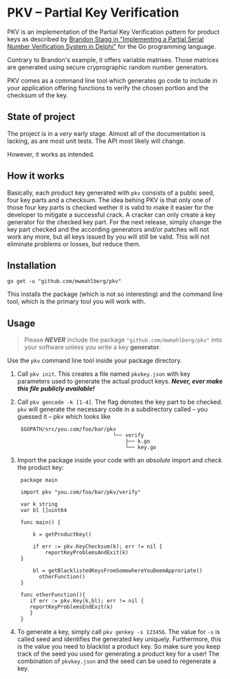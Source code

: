 # PKV – Partial Key Verification

PKV is an implementation of the Partial Key Verification pattern for product keys as described by [Brandon Stagg in "Implementing a Partial Serial Number Verification System in Delphi"][pkv] for the Go programming language.

Contrary to Brandon's example, it offers variable matrixes. Those matrices  are generated using secure cryprographic random number generators.


PKV comes as a command line tool which generates go code to include in your application offering functions to verify the chosen portion and the checksum of the key.

## State of project

The project is in a *very* early stage. Almost all of the documentation is lacking, as are most unit tests. The API most likely will change.

However, it works as intended.

## How it works

Basically, each product key generated with  `pkv` consists of a public seed, four key parts and a checksum. The idea behing PKV is that only one of those four key parts is checked wether it is valid to make it easier for the developer to mitigate a successful crack. A cracker can only create a key generator for the checked key part. For the next release, simply change the key part checked and the according generators and/or patches will not work any more, but all keys issued by you will still be valid. This will not eliminate problems or losses, but reduce them.

## Installation

`go get -u "github.com/mwmahlberg/pkv"`

This installs the package (which is not so interesting) and the command line tool, which is the primary tool you will work with.

## Usage

> Please ***NEVER*** include the package `"github.com/mwmahlberg/pkv"` into your software unless you write a key **generator**.

Use the `pkv` command line tool inside your package directory.

 1. Call `pkv init`. This creates a file named `pkvkey.json` with key parameters used to generate the actual product keys. ***Never, ever make this file publicly available!***
 2. Call `pkv gencode -k [1-4]`. The flag denotes the key part to be checked. `pkv` will generate the necessary code in a subdirectory called – you guessed it – pkv which looks like
 
         $GOPATH/src/you.com/foo/bar/pkv
                                       └── verify
                                           ├── k.go
                                           └── key.go

 3. Import the package inside your code with an *absolute* import and check the product key:
 
         package main
     
         import pkv "you.com/foo/bar/pkv/verify"
     
         var k string
         var bl []uint64
     
         func main() {
       
             k = getProductKey()

             if err := pkv.KeyChecksum(k); err != nil {
                 reportKeyProblemsAndExit(k)
	     }
	   
             bl = getBlacklistedKeysFromSomewhereYouDeemApproriate()
               otherFunction()
         }
     
         func otherFunction(){
     	    if err := pkv.Key(k,bl); err != nil {
     		reportKeyProblemsEndExit(k)
     	    }
         }
 4. To generate a key, simply call `pkv genkey -s 123456`. The value for `-s` is called seed and identifies the generated key uniquely. Furthermore, this is the value you need to blacklist a product key. So make sure you keep track of the seed you used for generating a product key for a user! The combination of `pkvkey.json` and the seed can be used to regenerate a key.

[pkv]: http://www.brandonstaggs.com/2007/07/26/implementing-a-partial-serial-number-verification-system-in-delphi/
